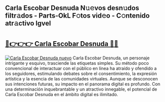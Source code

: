 ## Carla Escobar Desnuda N𝚞𝚎vos desn𝚞dos filtr𝚊dos - Parts-OkL F𝚘tos vid𝚎o - C𝚘ntenido atr𝚊ctivo lgvel

# <h2><a href="http://mb8ux0.tromn.icu/?c=Carla+Escobar+Desnuda">🔗👉👉👉 Carla Escobar Desnuda 🔗🔗</a></h2>

[![Carla Escobar Desnuda nuevo](https://i.imgur.com/pEAQMta.gif)](http://mb8ux0.tromn.icu/?c=Carla+Escobar+Desnuda)
Carla Escobar Desnuda, un personaje intrigante y esquivo, trasciende las etiquetas simples. Su método poco convencional de interactuar con el público en línea ha atraído y ofendido a los seguidores, estimulando debates sobre el consentimiento, la expresión artística y la esencia de las comunidades virtuales. Aunque se desconocen sus intenciones futuras, su impacto en el panorama digital es profundo. Con una determinación inquebrantable y un atractivo innegable, el potencial de Carla Escobar Desnuda en el ámbito digital es ilimitado.
